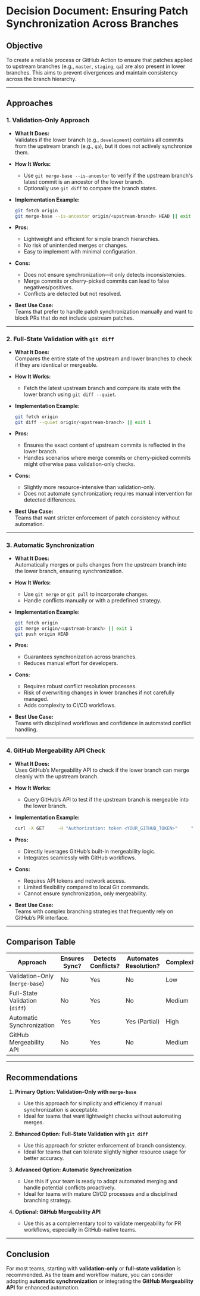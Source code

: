 
# Decision Document: Ensuring Patch Synchronization Across Branches

## Objective
To create a reliable process or GitHub Action to ensure that patches applied to upstream branches (e.g., `master`, `staging`, `qa`) are also present in lower branches. This aims to prevent divergences and maintain consistency across the branch hierarchy.

---

## Approaches

### 1. Validation-Only Approach  
- **What It Does:**  
  Validates if the lower branch (e.g., `development`) contains all commits from the upstream branch (e.g., `qa`), but it does not actively synchronize them.
  
- **How It Works:**  
  - Use `git merge-base --is-ancestor` to verify if the upstream branch's latest commit is an ancestor of the lower branch.
  - Optionally use `git diff` to compare the branch states.

- **Implementation Example:**
  ```bash
  git fetch origin
  git merge-base --is-ancestor origin/<upstream-branch> HEAD || exit 1
  ```

- **Pros:**
  - Lightweight and efficient for simple branch hierarchies.
  - No risk of unintended merges or changes.
  - Easy to implement with minimal configuration.

- **Cons:**
  - Does not ensure synchronization—it only detects inconsistencies.
  - Merge commits or cherry-picked commits can lead to false negatives/positives.
  - Conflicts are detected but not resolved.

- **Best Use Case:**  
  Teams that prefer to handle patch synchronization manually and want to block PRs that do not include upstream patches.

---

### 2. Full-State Validation with `git diff`  
- **What It Does:**  
  Compares the entire state of the upstream and lower branches to check if they are identical or mergeable.

- **How It Works:**  
  - Fetch the latest upstream branch and compare its state with the lower branch using `git diff --quiet`.

- **Implementation Example:**
  ```bash
  git fetch origin
  git diff --quiet origin/<upstream-branch> || exit 1
  ```

- **Pros:**
  - Ensures the exact content of upstream commits is reflected in the lower branch.
  - Handles scenarios where merge commits or cherry-picked commits might otherwise pass validation-only checks.

- **Cons:**
  - Slightly more resource-intensive than validation-only.
  - Does not automate synchronization; requires manual intervention for detected differences.

- **Best Use Case:**  
  Teams that want stricter enforcement of patch consistency without automation.

---

### 3. Automatic Synchronization  
- **What It Does:**  
  Automatically merges or pulls changes from the upstream branch into the lower branch, ensuring synchronization.

- **How It Works:**  
  - Use `git merge` or `git pull` to incorporate changes.
  - Handle conflicts manually or with a predefined strategy.

- **Implementation Example:**
  ```bash
  git fetch origin
  git merge origin/<upstream-branch> || exit 1
  git push origin HEAD
  ```

- **Pros:**
  - Guarantees synchronization across branches.
  - Reduces manual effort for developers.

- **Cons:**
  - Requires robust conflict resolution processes.
  - Risk of overwriting changes in lower branches if not carefully managed.
  - Adds complexity to CI/CD workflows.

- **Best Use Case:**  
  Teams with disciplined workflows and confidence in automated conflict handling.

---

### 4. GitHub Mergeability API Check  
- **What It Does:**  
  Uses GitHub’s Mergeability API to check if the lower branch can merge cleanly with the upstream branch.

- **How It Works:**  
  - Query GitHub’s API to test if the upstream branch is mergeable into the lower branch.

- **Implementation Example:**
  ```bash
  curl -X GET     -H "Authorization: token <YOUR_GITHUB_TOKEN>"     "https://api.github.com/repos/<owner>/<repo>/merges?base=<lower-branch>&head=<upstream-branch>"
  ```

- **Pros:**
  - Directly leverages GitHub’s built-in mergeability logic.
  - Integrates seamlessly with GitHub workflows.

- **Cons:**
  - Requires API tokens and network access.
  - Limited flexibility compared to local Git commands.
  - Cannot ensure synchronization, only mergeability.

- **Best Use Case:**  
  Teams with complex branching strategies that frequently rely on GitHub’s PR interface.

---

## Comparison Table

| **Approach**                 | **Ensures Sync?** | **Detects Conflicts?** | **Automates Resolution?** | **Complexity** | **Performance Impact** |
|------------------------------|-------------------|-------------------------|---------------------------|----------------|-------------------------|
| Validation-Only (`merge-base`) | No               | Yes                     | No                        | Low            | Low                     |
| Full-State Validation (`diff`) | No               | Yes                     | No                        | Medium         | Medium                  |
| Automatic Synchronization      | Yes              | Yes                     | Yes (Partial)             | High           | Medium                  |
| GitHub Mergeability API        | No               | Yes                     | No                        | Medium         | Low                     |

---

## Recommendations

1. **Primary Option: Validation-Only with `merge-base`**
   - Use this approach for simplicity and efficiency if manual synchronization is acceptable.
   - Ideal for teams that want lightweight checks without automating merges.

2. **Enhanced Option: Full-State Validation with `git diff`**
   - Use this approach for stricter enforcement of branch consistency.
   - Ideal for teams that can tolerate slightly higher resource usage for better accuracy.

3. **Advanced Option: Automatic Synchronization**
   - Use this if your team is ready to adopt automated merging and handle potential conflicts proactively.
   - Ideal for teams with mature CI/CD processes and a disciplined branching strategy.

4. **Optional: GitHub Mergeability API**
   - Use this as a complementary tool to validate mergeability for PR workflows, especially in GitHub-native teams.

---

## Conclusion

For most teams, starting with **validation-only** or **full-state validation** is recommended. As the team and workflow mature, you can consider adopting **automatic synchronization** or integrating the **GitHub Mergeability API** for enhanced automation.
